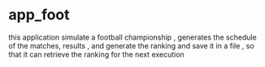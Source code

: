 # app_foot
this application simulate a football championship , generates the schedule of the matches, results , and generate the ranking and save it in a file , so that it can retrieve the ranking for the next execution 

